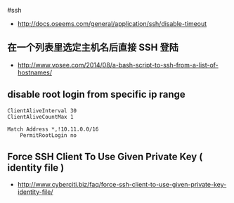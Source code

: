 #ssh 

* <http://docs.oseems.com/general/application/ssh/disable-timeout>


## 在一个列表里选定主机名后直接 SSH 登陆

* <http://www.vpsee.com/2014/08/a-bash-script-to-ssh-from-a-list-of-hostnames/>


## disable root login from specific ip range

```
ClientAliveInterval 30
ClientAliveCountMax 1

Match Address *,!10.11.0.0/16
	PermitRootLogin no

```



## Force SSH Client To Use Given Private Key ( identity file )


* <http://www.cyberciti.biz/faq/force-ssh-client-to-use-given-private-key-identity-file/>